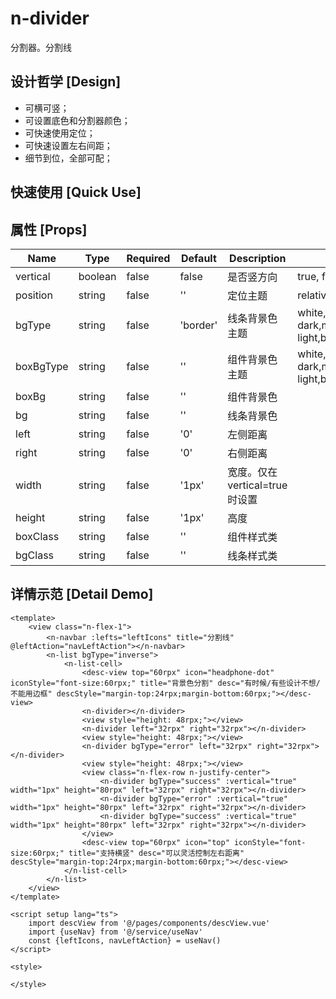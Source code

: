 # n-divider

分割器。分割线

## 设计哲学 [Design]

- 可横可竖；
- 可设置底色和分割器颜色；
- 可快速使用定位；
- 可快速设置左右间距；
- 细节到位，全部可配；

## 快速使用 [Quick Use]



## 属性 [Props]

| Name | Type | Required | Default | Description | Choices |
| --- | --- | --- | --- | --- | --- |
| vertical | boolean | false | false | 是否竖方向 | true, false | 
| position | string | false | '' | 定位主题 | relative,absolute,fixed,static,sticky | 
| bgType | string | false | 'border' | 线条背景色主题 | white,black,transparent,nav,default,primary,success,warning,error,custom,link,light,middle,dark,inverse,page,hover,hover-dark,mask,mask-dark,text,text-second,text-third,text-forth,text-inverse,text-place,text-disabled,border,border-light,border-middle,border-dark,none,gradient | 
| boxBgType | string | false | '' | 组件背景色主题 | white,black,transparent,nav,default,primary,success,warning,error,custom,link,light,middle,dark,inverse,page,hover,hover-dark,mask,mask-dark,text,text-second,text-third,text-forth,text-inverse,text-place,text-disabled,border,border-light,border-middle,border-dark,none,gradient | 
| boxBg | string | false | '' | 组件背景色 |  | 
| bg | string | false | '' | 线条背景色 |  | 
| left | string | false | '0' | 左侧距离 |  | 
| right | string | false | '0' | 右侧距离 |  | 
| width | string | false | '1px' | 宽度。仅在vertical=true时设置 |  | 
| height | string | false | '1px' | 高度 |  | 
| boxClass | string | false | '' | 组件样式类 |  | 
| bgClass | string | false | '' | 线条样式类 |  | 

## 详情示范 [Detail Demo]



```vue
<template>
	<view class="n-flex-1">
		<n-navbar :lefts="leftIcons" title="分割线" @leftAction="navLeftAction"></n-navbar>
		<n-list bgType="inverse">
			<n-list-cell>
				<desc-view top="60rpx" icon="headphone-dot" iconStyle="font-size:60rpx;" title="背景色分割" desc="有时候/有些设计不想/不能用边框" descStyle="margin-top:24rpx;margin-bottom:60rpx;"></desc-view>
				<n-divider></n-divider>
				<view style="height: 48rpx;"></view>
				<n-divider left="32rpx" right="32rpx"></n-divider>
				<view style="height: 48rpx;"></view>
				<n-divider bgType="error" left="32rpx" right="32rpx"></n-divider>
				<view style="height: 48rpx;"></view>
				<view class="n-flex-row n-justify-center">
					<n-divider bgType="success" :vertical="true" width="1px" height="80rpx" left="32rpx" right="32rpx"></n-divider>
					<n-divider bgType="error" :vertical="true" width="1px" height="80rpx" left="32rpx" right="32rpx"></n-divider>
					<n-divider bgType="success" :vertical="true" width="1px" height="80rpx" left="32rpx" right="32rpx"></n-divider>
				</view>
				<desc-view top="60rpx" icon="top" iconStyle="font-size:60rpx;" title="支持横竖" desc="可以灵活控制左右距离" descStyle="margin-top:24rpx;margin-bottom:60rpx;"></desc-view>
			</n-list-cell>
		</n-list>
	</view>
</template>

<script setup lang="ts">
	import descView from '@/pages/components/descView.vue'
	import {useNav} from '@/service/useNav'
	const {leftIcons, navLeftAction} = useNav()
</script>

<style>

</style>

```

<DemoFrame src="https://www.redou.vip/nprox/#/pages/display/divider" />
